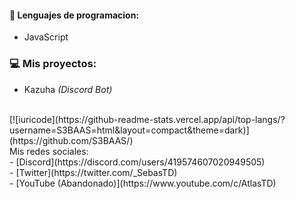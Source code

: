 #### 🔧 Lenguajes de programacion:
- JavaScript

### 💻 Mis proyectos:
- Kazuha *(Discord Bot)*

<br>
[![iuricode](https://github-readme-stats.vercel.app/api/top-langs/?username=S3BAAS=html&layout=compact&theme=dark)](https://github.com/S3BAAS/)

<br>
Mis redes sociales: <br>
- [Discord](https://discord.com/users/419574607020949505)<br>
- [Twitter](https://twitter.com/_SebasTD)<br>
- [YouTube (Abandonado)](https://www.youtube.com/c/AtlasTD)<br>
